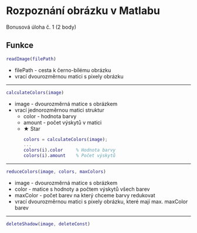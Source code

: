 
# Rozpoznání obrázku v Matlabu

Bonusová úloha č. 1 (2 body)


## Funkce
```matlab
readImage(filePath)
```
- filePath - cesta k černo-bílému obrázku
- vrací dvourozměrnou matici s pixely obrázku
___
```matlab
calculateColors(image)
```
- image - dvourozměrná matice s obrázkem
- vrací jednorozměrnou matici struktur
    - color - hodnota barvy
    - amount - počet výskytů v matici
    - &#x2605; Star
        ```matlab
        colors = calculateColors(image);
        ...
        colors(i).color     % Hodnota barvy
        colors(i).amount    % Počet výskytů
        ```
___

```matlab
reduceColors(image, colors, maxColors)
```
- image - dvourozměrná matice s obrázkem
- color - matice s hodnoty a počtem výskytů všech barev
- maxColor - počet barev na který chceme barvy redukovat
- vrací dvourozměrnou matici s pixely obrázku, které mají max. maxColor barev
___
```matlab
deleteShadow(image, deleteConst)
```
